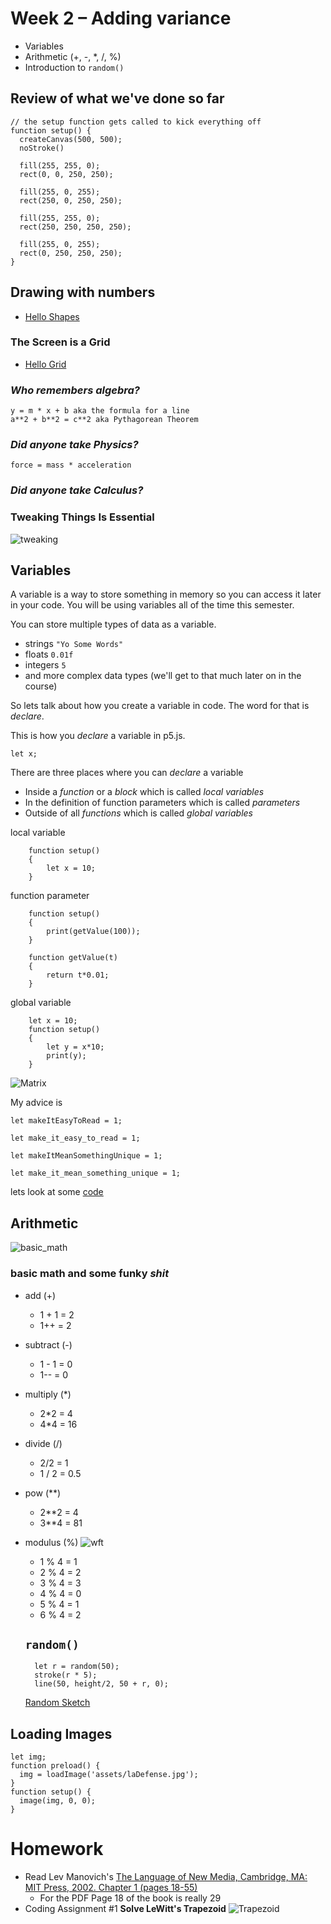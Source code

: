 # Week 2 – Adding variance
* Variables
* Arithmetic (+, -, *, /, %)
* Introduction to ```random()```
## Review of what we've done so far
```
// the setup function gets called to kick everything off
function setup() {
  createCanvas(500, 500);
  noStroke()  

  fill(255, 255, 0);
  rect(0, 0, 250, 250);
  
  fill(255, 0, 255);
  rect(250, 0, 250, 250);
  
  fill(255, 255, 0);
  rect(250, 250, 250, 250);
  
  fill(255, 0, 255);
  rect(0, 250, 250, 250);
}
```
## Drawing with numbers
- [Hello Shapes](https://editor.p5js.org/danzeeeman/sketches/l21Ut52K6)
### The Screen is a Grid
- [Hello Grid](https://editor.p5js.org/danzeeeman/sketches/aiCnAxqRZ)

### _Who remembers algebra?_
```
y = m * x + b aka the formula for a line
a**2 + b**2 = c**2 aka Pythagorean Theorem
```
### _Did anyone take Physics?_
```
force = mass * acceleration 
```
### _Did anyone take Calculus?_

### Tweaking Things Is Essential 
![tweaking](images/changing-stuff.jpeg)
## Variables    
A variable is a way to store something in memory so you can access it later in your code. You will be using variables all of the time this semester.

You can store multiple types of data as a variable.
- strings ```"Yo Some Words"```
- floats ```0.01f```
- integers  ```5```
- and more complex data types (we'll get to that much later on in the course)

So lets talk about how you create a variable in code. The word for that is _declare_. 

This is how you _declare_ a variable in p5.js.

```
let x;
```
There are three places where you can _declare_ a variable

- Inside a _function_ or a _block_ which is called _local variables_
- In the definition of function parameters which is called _parameters_
- Outside of all _functions_ which is called _global variables_

local variable
```
    function setup()
    { 
        let x = 10;
    }
```
function parameter
```
    function setup()
    {
        print(getValue(100));
    } 

    function getValue(t)
    {
        return t*0.01;
    } 
```
global variable
```
    let x = 10;
    function setup()
    {
        let y = x*10;
        print(y);
    }
```

![Matrix](images/matrix_var_names.jpg)

My advice is 

```
let makeItEasyToRead = 1;

let make_it_easy_to_read = 1;

let makeItMeanSomethingUnique = 1;

let make_it_mean_something_unique = 1;
```

lets look at some [code](https://editor.p5js.org/danzeeeman/sketches/kAGXxWYRf)

## Arithmetic
![basic_math](images/1zp2du.jpg)
### basic math and some __funky__ _shit_
* add (+)
  * 1 + 1 = 2
  * 1++ = 2
* subtract (-)
  * 1 - 1 = 0
  * 1-- = 0
* multiply (*)
  * 2*2 = 4
  * 4*4 = 16
* divide (/)
  * 2/2 = 1
  * 1 / 2 = 0.5
* pow (**)
  * 2**2 = 4
  * 3**4 = 81 
* modulus (%) 
  ![wft](images/1y62g6.jpg) 
  *  1 % 4 = 1
  *  2 % 4 = 2
  *  3 % 4 = 3
  *  4 % 4 = 0
  *  5 % 4 = 1
  *  6 % 4 = 2
  
  ## ```random()```
  ```
    let r = random(50);
    stroke(r * 5);
    line(50, height/2, 50 + r, 0);
  ```
  [Random Sketch](https://editor.p5js.org/danzeeeman/sketches/poHo3Q87_)

## Loading Images 
```
let img;
function preload() {
  img = loadImage('assets/laDefense.jpg');
}
function setup() {
  image(img, 0, 0);
}
```

# Homework
* Read Lev Manovich's [The Language of New Media, Cambridge, MA: MIT Press, 2002. Chapter 1 (pages 18-55)](https://dss-edit.com/plu/Manovich-Lev_The_Language_of_the_New_Media.pdf)
  * For the PDF Page 18 of the book is really 29
* Coding Assignment #1 __Solve LeWitt's Trapezoid__ 
![Trapezoid](images/lewitt-trapezoid.jpeg)
